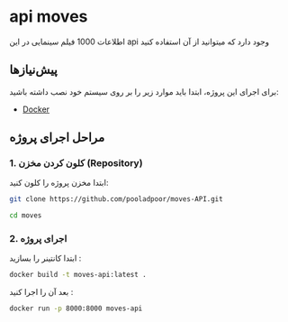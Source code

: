 

# api moves

اطلاعات 1000 فیلم سینمایی در این api وجود دارد که میتوانید از آن استفاده کنید

## پیش‌نیازها

برای اجرای این پروژه، ابتدا باید موارد زیر را بر روی سیستم خود نصب داشته باشید:

- [Docker](https://www.docker.com/get-started)

## مراحل اجرای پروژه

### 1. کلون کردن مخزن (Repository)
ابتدا مخزن پروژه را کلون کنید:

```bash
git clone https://github.com/pooladpoor/moves-API.git
```
```bash
cd moves
```

### 2. اجرای پروژه 
ابتدا کانتینر را بسازید :
```bash
docker build -t moves-api:latest .   
```
بعد آن را اجرا کنید :
```bash
docker run -p 8000:8000 moves-api 
```
